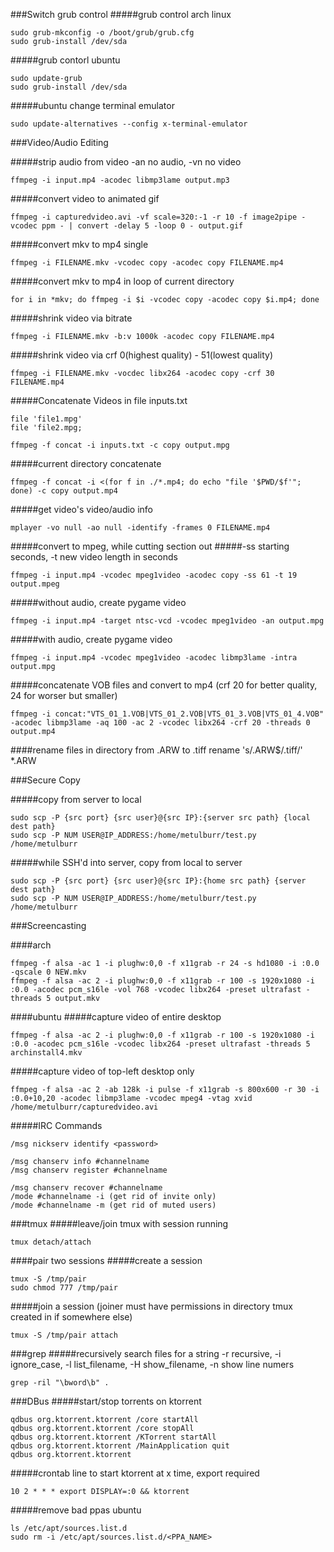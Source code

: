 ###Switch grub control
#####grub control arch linux
```
sudo grub-mkconfig -o /boot/grub/grub.cfg
sudo grub-install /dev/sda
```

#####grub contorl ubuntu
```
sudo update-grub
sudo grub-install /dev/sda
```

#####ubuntu change terminal emulator
```
sudo update-alternatives --config x-terminal-emulator
```


###Video/Audio Editing

#####strip audio from video
-an no audio, -vn no video
```
ffmpeg -i input.mp4 -acodec libmp3lame output.mp3
```

#####convert video to animated gif
```
ffmpeg -i capturedvideo.avi -vf scale=320:-1 -r 10 -f image2pipe -vcodec ppm - | convert -delay 5 -loop 0 - output.gif

```
#####convert mkv to mp4 single
```
ffmpeg -i FILENAME.mkv -vcodec copy -acodec copy FILENAME.mp4
```

#####convert mkv to mp4 in loop of current directory
```
for i in *mkv; do ffmpeg -i $i -vcodec copy -acodec copy $i.mp4; done
```

#####shrink video via bitrate
```
ffmpeg -i FILENAME.mkv -b:v 1000k -acodec copy FILENAME.mp4
```

#####shrink video via crf 0(highest quality) - 51(lowest quality)
```
ffmpeg -i FILENAME.mkv -vocdec libx264 -acodec copy -crf 30 FILENAME.mp4
```
    
#####Concatenate Videos
in file inputs.txt
```
file 'file1.mpg'
file 'file2.mpg;
```
```
ffmpeg -f concat -i inputs.txt -c copy output.mpg
```

#####current directory concatenate
```
ffmpeg -f concat -i <(for f in ./*.mp4; do echo "file '$PWD/$f'"; done) -c copy output.mp4
```

#####get video's video/audio info
```
mplayer -vo null -ao null -identify -frames 0 FILENAME.mp4
```

#####convert to mpeg, while cutting section out
#####-ss starting seconds, -t new video length in seconds
```
ffmpeg -i input.mp4 -vcodec mpeg1video -acodec copy -ss 61 -t 19 output.mpeg
```
#####without audio, create pygame video
```
ffmpeg -i input.mp4 -target ntsc-vcd -vcodec mpeg1video -an output.mpg
```
#####with audio, create pygame video
```
ffmpeg -i input.mp4 -vcodec mpeg1video -acodec libmp3lame -intra output.mpg
```
#####concatenate VOB files and convert to mp4 (crf 20 for better quality, 24 for worser but smaller)
```
ffmpeg -i concat:"VTS_01_1.VOB|VTS_01_2.VOB|VTS_01_3.VOB|VTS_01_4.VOB" -acodec libmp3lame -aq 100 -ac 2 -vcodec libx264 -crf 20 -threads 0 output.mp4
```

####rename files in directory from .ARW to .tiff
rename 's/\.ARW$/\.tiff/' *.ARW
    
###Secure Copy

#####copy from server to local
```
sudo scp -P {src port} {src user}@{src IP}:{server src path} {local dest path}
sudo scp -P NUM USER@IP_ADDRESS:/home/metulburr/test.py /home/metulburr
```

#####while SSH'd into server, copy from local to server
```
sudo scp -P {src port} {src user}@{src IP}:{home src path} {server dest path}
sudo scp -P NUM USER@IP_ADDRESS:/home/metulburr/test.py /home/metulburr
```
    
    
###Screencasting

####arch
```
ffmpeg -f alsa -ac 1 -i plughw:0,0 -f x11grab -r 24 -s hd1080 -i :0.0 -qscale 0 NEW.mkv
ffmpeg -f alsa -ac 2 -i plughw:0,0 -f x11grab -r 100 -s 1920x1080 -i :0.0 -acodec pcm_s16le -vol 768 -vcodec libx264 -preset ultrafast -threads 5 output.mkv
```

####ubuntu
#####capture video of entire desktop
```
ffmpeg -f alsa -ac 2 -i plughw:0,0 -f x11grab -r 100 -s 1920x1080 -i :0.0 -acodec pcm_s16le -vcodec libx264 -preset ultrafast -threads 5 archinstall4.mkv
```
#####capture video of top-left desktop only
```
ffmpeg -f alsa -ac 2 -ab 128k -i pulse -f x11grab -s 800x600 -r 30 -i :0.0+10,20 -acodec libmp3lame -vcodec mpeg4 -vtag xvid /home/metulburr/capturedvideo.avi
```


#####IRC Commands
```
/msg nickserv identify <password>

/msg chanserv info #channelname
/msg chanserv register #channelname

/msg chanserv recover #channelname
/mode #channelname -i (get rid of invite only)
/mode #channelname -m (get rid of muted users)
```


###tmux 
#####leave/join tmux with session running
```
tmux detach/attach
```

####pair two sessions
#####create a session
```
tmux -S /tmp/pair
sudo chmod 777 /tmp/pair
```
#####join a session
(joiner must have permissions in directory tmux created in if somewhere else)
```
tmux -S /tmp/pair attach  
```


###grep
#####recursively search files for a string
-r recursive, -i ignore_case, -l list_filename, -H show_filename, -n show line numers
```
grep -ril "\bword\b" .

```

###DBus
#####start/stop torrents on ktorrent
```
qdbus org.ktorrent.ktorrent /core startAll
qdbus org.ktorrent.ktorrent /core stopAll
qdbus org.ktorrent.ktorrent /KTorrent startAll
qdbus org.ktorrent.ktorrent /MainApplication quit
qdbus org.ktorrent.ktorrent
```
#####crontab line to start ktorrent at x time, export required
```
10 2 * * * export DISPLAY=:0 && ktorrent
```


#####remove bad ppas ubuntu
```
ls /etc/apt/sources.list.d
sudo rm -i /etc/apt/sources.list.d/<PPA_NAME>
```
